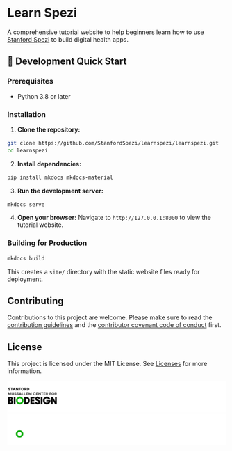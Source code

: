 # Learn Spezi

A comprehensive tutorial website to help beginners learn how to use [Stanford Spezi](https://spezi.stanford.edu) to build digital health apps.

## 🚀 Development Quick Start

### Prerequisites
- Python 3.8 or later

### Installation

1. **Clone the repository:**
```bash
git clone https://github.com/StanfordSpezi/learnspezi/learnspezi.git
cd learnspezi
```

2. **Install dependencies:**
```bash
pip install mkdocs mkdocs-material
```

3. **Run the development server:**
```bash
mkdocs serve
```

4. **Open your browser:**
Navigate to `http://127.0.0.1:8000` to view the tutorial website.

### Building for Production

```bash
mkdocs build
```

This creates a `site/` directory with the static website files ready for deployment.


## Contributing

Contributions to this project are welcome. Please make sure to read the [contribution guidelines](https://github.com/StanfordSpezi/.github/blob/main/CONTRIBUTING.md) and the [contributor covenant code of conduct](https://github.com/StanfordSpezi/.github/blob/main/CODE_OF_CONDUCT.md) first.


## License

This project is licensed under the MIT License. See [Licenses](https://github.com/StanfordSpezi/learnspezi/tree/main/LICENSES) for more information.

![Spezi Footer](https://raw.githubusercontent.com/StanfordSpezi/.github/main/assets/FooterLight.png#gh-light-mode-only)
![Spezi Footer](https://raw.githubusercontent.com/StanfordSpezi/.github/main/assets/FooterDark.png#gh-dark-mode-only)